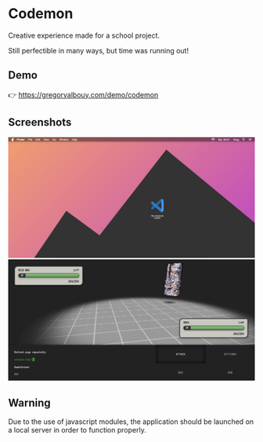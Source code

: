 # Codemon

Creative experience made for a school project.

Still perfectible in many ways, but time was running out!

## Demo

:point_right: https://gregoryalbouy.com/demo/codemon

## Screenshots

[![Codemon desktop screenshot](./_screenshots/desktop.jpg?s=400)](./_screenshots/desktop.jpg)  
[![Codemon battle screenshot](./_screenshots/battle.jpg?s=400)](./screenshots/battle.jpg)

## Warning

Due to the use of javascript modules, the application should be launched on a local server in order to function properly.